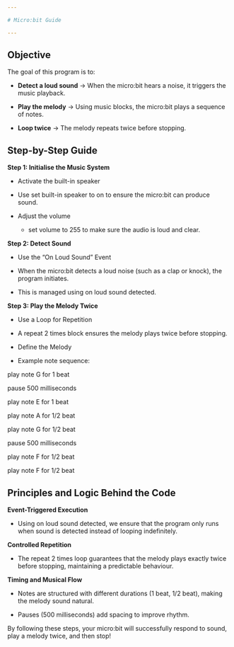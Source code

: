 ```yaml
---

# Micro:bit Guide

---
```


## Objective

The goal of this program is to:

- **Detect a loud sound** → When the micro:bit hears a noise, it triggers the music playback.

- **Play the melody** → Using music blocks, the micro:bit plays a sequence of notes.

- **Loop twice** → The melody repeats twice before stopping.

## Step-by-Step Guide

**Step 1: Initialise the Music System**

- Activate the built-in speaker

 - Use set built-in speaker to on to ensure the micro:bit can produce sound.

- Adjust the volume

  - set volume to 255 to make sure the audio is loud and clear.

**Step 2: Detect Sound**

- Use the “On Loud Sound” Event

 - When the micro:bit detects a loud noise (such as a clap or knock), the program initiates.

 - This is managed using on loud sound detected.

**Step 3: Play the Melody Twice**

- Use a Loop for Repetition

 - A repeat 2 times block ensures the melody plays twice before stopping.

- Define the Melody

 - Example note sequence:

play note G for 1 beat

pause 500 milliseconds

play note E for 1 beat

play note A for 1/2 beat

play note G for 1/2 beat

pause 500 milliseconds

play note F for 1/2 beat

play note F for 1/2 beat

## Principles and Logic Behind the Code

**Event-Triggered Execution**

- Using on loud sound detected, we ensure that the program only runs when sound is detected instead of looping indefinitely.

**Controlled Repetition**

- The repeat 2 times loop guarantees that the melody plays exactly twice before stopping, maintaining a predictable behaviour.

**Timing and Musical Flow**

- Notes are structured with different durations (1 beat, 1/2 beat), making the melody sound natural.

- Pauses (500 milliseconds) add spacing to improve rhythm.

By following these steps, your micro:bit will successfully respond to sound, play a melody twice, and then stop!